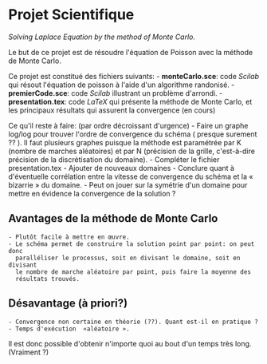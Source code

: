 # Projet Scientifique
_Solving Laplace Equation by the method of Monte Carlo._


Le but de ce projet est de résoudre l'équation de Poisson avec la méthode de
Monte Carlo.

Ce projet est constitué des fichiers suivants:
    - __monteCarlo.sce__: code _Scilab_ qui résout l'équation de poisson à l'aide
      d'un algorithme randonisé.
    - __premierCode.sce__: code _Scilab_ illustrant un problème d'arrondi.
    - __presentation.tex__: code _LaTeX_ qui présente la méthode de Monte Carlo, et
      les principaux résultats qui assurent la convergence (en cours)


Ce qu'il reste à faire: (par ordre décroissant d'urgence)
    - Faire un graphe log/log pour trouver l'ordre de convergence du schéma (
        presque surement ?? ). Il faut plusieurs graphes puisque la méthode est
        paramétrée par K (nombre de marches aléatoires) et par N (précision de
        la grille, c'est-à-dire précision de la discrétisation du domaine).
    - Compléter le fichier presentation.tex
    - Ajouter de nouveaux domaines
    - Conclure quant à d'éventuelle corrélation entre la vitesse de convergence
      du schéma et la « bizarrie » du domaine.
    - Peut on jouer sur la symétrie d'un domaine pour mettre en évidence la
      convergence de la solution ?

## Avantages de la méthode de Monte Carlo

    - Plutôt facile à mettre en œuvre.
    - Le schéma permet de construire la solution point par point: on peut donc
      paralléliser le processus, soit en divisant le domaine, soit en divisant
      le nombre de marche aléatoire par point, puis faire la moyenne des
      résultats trouvés.


## Désavantage (à priori?)

    - Convergence non certaine en théorie (??). Quant est-il en pratique ?
    - Temps d'exécution  «aléatoire ».

Il est donc possible d'obtenir n'importe quoi au bout d'un temps très long.
(Vraiment ?)

